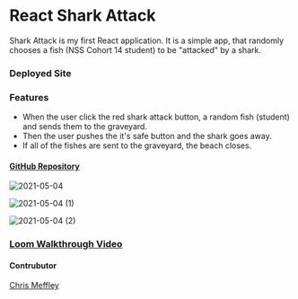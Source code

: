 # React Shark Attack

Shark Attack is my first React application. It is a simple app, that randomly chooses a fish (NSS Cohort 14 student) to be "attacked" by a shark. 

### Deployed Site

### Features
- When the user click the red shark attack button, a random fish (student) and sends them to the graveyard.
- Then the user pushes the it's safe button and the shark goes away.
- If all of the fishes are sent to the graveyard, the beach closes.

#### [GitHub Repository](https://github.com/cmeffley/react-shark-attack)

![2021-05-04](https://user-images.githubusercontent.com/76795299/117044359-598b0e00-acdc-11eb-981b-be5dcc6005b7.png)

![2021-05-04 (1)](https://user-images.githubusercontent.com/76795299/117044386-60198580-acdc-11eb-9312-ac4c31f1c1b8.png)

![2021-05-04 (2)](https://user-images.githubusercontent.com/76795299/117044397-6576d000-acdc-11eb-8cda-3c83c145f1a1.png)

### [Loom Walkthrough Video](https://www.loom.com/share/0e990d6ab3154b55930c6fd9efcb134d)

#### Contrubutor
[Chris Meffley](https://github.com/cmeffley)

